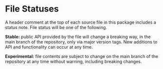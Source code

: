 # File Statuses

A header comment at the top of each source file in this package includes a status note. File status will be one of the following.

**Stable:** public API provided by the file will change a breaking way, in the main branch of the repository, only via major
version tags. New additions to API and functionality can occur at any time.

**Experimental:** file contents are subject to change on the main branch of the repository at any time without warning, including
breaking changes.
